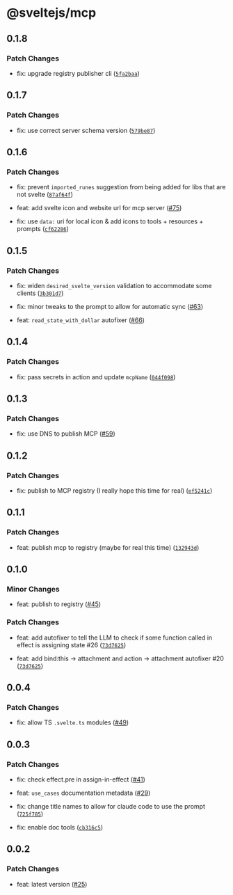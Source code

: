 # @sveltejs/mcp

## 0.1.8

### Patch Changes

- fix: upgrade registry publisher cli ([`5fa2baa`](https://github.com/sveltejs/mcp/commit/5fa2baa27009f01e0e4e91cee7984b81a81c1c29))

## 0.1.7

### Patch Changes

- fix: use correct server schema version ([`579be87`](https://github.com/sveltejs/mcp/commit/579be877fa9f87f7f173450ca5bc918824d68282))

## 0.1.6

### Patch Changes

- fix: prevent `imported_runes` suggestion from being added for libs that are not svelte ([`87af64f`](https://github.com/sveltejs/mcp/commit/87af64f4bc6d07b75640eb987a33655654363997))

- feat: add svelte icon and website url for mcp server ([#75](https://github.com/sveltejs/mcp/pull/75))

- fix: use `data:` uri for local icon & add icons to tools + resources + prompts ([`cf62286`](https://github.com/sveltejs/mcp/commit/cf622869129382a97ad059bb1389f115907adc8e))

## 0.1.5

### Patch Changes

- fix: widen `desired_svelte_version` validation to accommodate some clients ([`3b301d7`](https://github.com/sveltejs/mcp/commit/3b301d7d9c2f49758023408f505bc4ca79caaff4))

- fix: minor tweaks to the prompt to allow for automatic sync ([#63](https://github.com/sveltejs/mcp/pull/63))

- feat: `read_state_with_dollar` autofixer ([#66](https://github.com/sveltejs/mcp/pull/66))

## 0.1.4

### Patch Changes

- fix: pass secrets in action and update `mcpName` ([`044f098`](https://github.com/sveltejs/mcp/commit/044f0988b935fff39911a861a648dfb276f5831a))

## 0.1.3

### Patch Changes

- fix: use DNS to publish MCP ([#59](https://github.com/sveltejs/mcp/pull/59))

## 0.1.2

### Patch Changes

- fix: publish to MCP registry (I really hope this time for real) ([`ef5241c`](https://github.com/sveltejs/mcp/commit/ef5241cbc204ad8bb84bde27db7c9d0a08280245))

## 0.1.1

### Patch Changes

- feat: publish mcp to registry (maybe for real this time) ([`132943d`](https://github.com/sveltejs/mcp/commit/132943db3b04dbbd322d08926c0880c990a61f5f))

## 0.1.0

### Minor Changes

- feat: publish to registry ([#45](https://github.com/sveltejs/mcp/pull/45))

### Patch Changes

- feat: add autofixer to tell the LLM to check if some function called in effect is assigning state #26 ([`73d7625`](https://github.com/sveltejs/mcp/commit/73d7625b3ca6a812ba91883ea668d80ff1e7c703))

- feat: add bind:this -> attachment and action -> attachment autofixer #20 ([`73d7625`](https://github.com/sveltejs/mcp/commit/73d7625b3ca6a812ba91883ea668d80ff1e7c703))

## 0.0.4

### Patch Changes

- fix: allow TS `.svelte.ts` modules ([#49](https://github.com/sveltejs/mcp/pull/49))

## 0.0.3

### Patch Changes

- fix: check effect.pre in assign-in-effect ([#41](https://github.com/sveltejs/mcp/pull/41))

- feat: `use_cases` documentation metadata ([#29](https://github.com/sveltejs/mcp/pull/29))

- fix: change title names to allow for claude code to use the prompt ([`725f785`](https://github.com/sveltejs/mcp/commit/725f785766d04e9ed810a7c3f6bcfdb2e2b8234c))

- fix: enable doc tools ([`cb316c5`](https://github.com/sveltejs/mcp/commit/cb316c5b3ebc712946969d2d57236d159e796d58))

## 0.0.2

### Patch Changes

- feat: latest version ([#25](https://github.com/sveltejs/mcp/pull/25))

